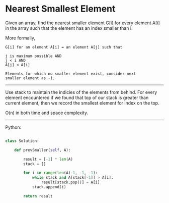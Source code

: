 # Nearest Smallest Element

Given an array, find the nearest smaller element G[i] for every element A[i] in
the array such that the element has an index smaller than i.

More formally,

    G[i] for an element A[i] = an element A[j] such that 

    j is maximum possible AND 
    j < i AND
    A[j] < A[i]
    
    Elements for which no smaller element exist, consider next
    smaller element as -1.

---

Use stack to maintain the indicies of the elements from behind. For every
element encountered if we found that top of our stack is greater than current
element, then we record the smallest element for index on the top.

O(n) in both time and space complexity.

---

Python:

```python

class Solution:

    def prevSmaller(self, A):

        result = [-1] * len(A)
        stack = []

        for i in range(len(A)-1, -1, -1):
            while stack and A[stack[-1]] > A[i]:
                result[stack.pop()] = A[i]
            stack.append(i)

        return result
```


